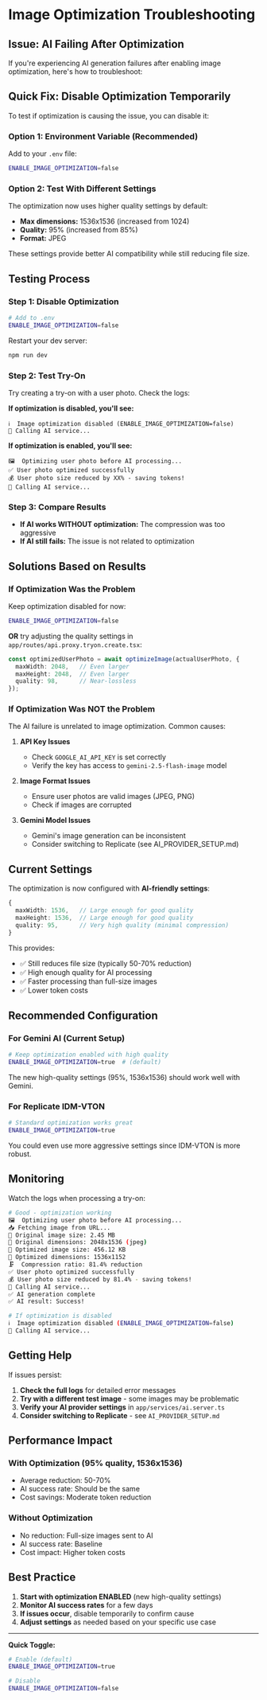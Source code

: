 # Image Optimization Troubleshooting

## Issue: AI Failing After Optimization

If you're experiencing AI generation failures after enabling image optimization, here's how to troubleshoot:

## Quick Fix: Disable Optimization Temporarily

To test if optimization is causing the issue, you can disable it:

### Option 1: Environment Variable (Recommended)
Add to your `.env` file:
```bash
ENABLE_IMAGE_OPTIMIZATION=false
```

### Option 2: Test With Different Settings
The optimization now uses higher quality settings by default:
- **Max dimensions:** 1536x1536 (increased from 1024)
- **Quality:** 95% (increased from 85%)
- **Format:** JPEG

These settings provide better AI compatibility while still reducing file size.

## Testing Process

### Step 1: Disable Optimization
```bash
# Add to .env
ENABLE_IMAGE_OPTIMIZATION=false
```

Restart your dev server:
```bash
npm run dev
```

### Step 2: Test Try-On
Try creating a try-on with a user photo. Check the logs:

**If optimization is disabled, you'll see:**
```
ℹ️  Image optimization disabled (ENABLE_IMAGE_OPTIMIZATION=false)
🤖 Calling AI service...
```

**If optimization is enabled, you'll see:**
```
🖼️  Optimizing user photo before AI processing...
✅ User photo optimized successfully
💰 User photo size reduced by XX% - saving tokens!
🤖 Calling AI service...
```

### Step 3: Compare Results

- **If AI works WITHOUT optimization:** The compression was too aggressive
- **If AI still fails:** The issue is not related to optimization

## Solutions Based on Results

### If Optimization Was the Problem

Keep optimization disabled for now:
```bash
ENABLE_IMAGE_OPTIMIZATION=false
```

**OR** try adjusting the quality settings in `app/routes/api.proxy.tryon.create.tsx`:

```typescript
const optimizedUserPhoto = await optimizeImage(actualUserPhoto, {
  maxWidth: 2048,   // Even larger
  maxHeight: 2048,  // Even larger
  quality: 98,      // Near-lossless
});
```

### If Optimization Was NOT the Problem

The AI failure is unrelated to image optimization. Common causes:

1. **API Key Issues**
   - Check `GOOGLE_AI_API_KEY` is set correctly
   - Verify the key has access to `gemini-2.5-flash-image` model

2. **Image Format Issues**
   - Ensure user photos are valid images (JPEG, PNG)
   - Check if images are corrupted

3. **Gemini Model Issues**
   - Gemini's image generation can be inconsistent
   - Consider switching to Replicate (see AI_PROVIDER_SETUP.md)

## Current Settings

The optimization is now configured with **AI-friendly settings**:

```typescript
{
  maxWidth: 1536,   // Large enough for good quality
  maxHeight: 1536,  // Large enough for good quality
  quality: 95,      // Very high quality (minimal compression)
}
```

This provides:
- ✅ Still reduces file size (typically 50-70% reduction)
- ✅ High enough quality for AI processing
- ✅ Faster processing than full-size images
- ✅ Lower token costs

## Recommended Configuration

### For Gemini AI (Current Setup)
```bash
# Keep optimization enabled with high quality
ENABLE_IMAGE_OPTIMIZATION=true  # (default)
```

The new high-quality settings (95%, 1536x1536) should work well with Gemini.

### For Replicate IDM-VTON
```bash
# Standard optimization works great
ENABLE_IMAGE_OPTIMIZATION=true
```

You could even use more aggressive settings since IDM-VTON is more robust.

## Monitoring

Watch the logs when processing a try-on:

```bash
# Good - optimization working
🖼️  Optimizing user photo before AI processing...
📥 Fetching image from URL...
📏 Original image size: 2.45 MB
📐 Original dimensions: 2048x1536 (jpeg)
📏 Optimized image size: 456.12 KB
📐 Optimized dimensions: 1536x1152
🗜️  Compression ratio: 81.4% reduction
✅ User photo optimized successfully
💰 User photo size reduced by 81.4% - saving tokens!
🤖 Calling AI service...
✅ AI generation complete
✅ AI result: Success!
```

```bash
# If optimization is disabled
ℹ️  Image optimization disabled (ENABLE_IMAGE_OPTIMIZATION=false)
🤖 Calling AI service...
```

## Getting Help

If issues persist:

1. **Check the full logs** for detailed error messages
2. **Try with a different test image** - some images may be problematic
3. **Verify your AI provider settings** in `app/services/ai.server.ts`
4. **Consider switching to Replicate** - see `AI_PROVIDER_SETUP.md`

## Performance Impact

### With Optimization (95% quality, 1536x1536)
- Average reduction: 50-70%
- AI success rate: Should be the same
- Cost savings: Moderate token reduction

### Without Optimization
- No reduction: Full-size images sent to AI
- AI success rate: Baseline
- Cost impact: Higher token costs

## Best Practice

1. **Start with optimization ENABLED** (new high-quality settings)
2. **Monitor AI success rates** for a few days
3. **If issues occur**, disable temporarily to confirm cause
4. **Adjust settings** as needed based on your specific use case

---

**Quick Toggle:**
```bash
# Enable (default)
ENABLE_IMAGE_OPTIMIZATION=true

# Disable
ENABLE_IMAGE_OPTIMIZATION=false
```

